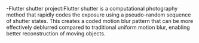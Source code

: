 -Flutter shutter project:Flutter shutter is a computational photography method that rapidly codes the exposure using a pseudo-random sequence of shutter states. This creates a coded motion blur pattern that can be more effectively deblurred compared to traditional uniform motion blur, enabling better reconstruction of moving objects.

